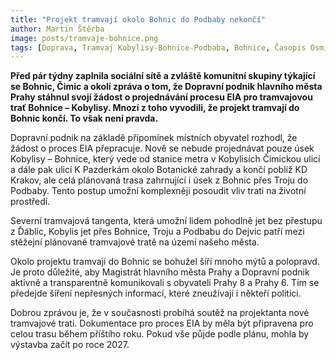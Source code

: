 ```yaml
---
title: "Projekt tramvají okolo Bohnic do Podbaby nekončí"
author: Martin Štěrba
image: posts/tramvaje-bohnice.png
tags: [Doprava, Tramvaj Kobylisy-Bohnice-Podbaba, Bohnice, Časopis Osmička]
---
```


**Před pár týdny zaplnila sociální sítě a zvláště komunitní skupiny týkající se Bohnic, Čimic a okolí zpráva o tom, že Dopravní podnik hlavního města Prahy stáhnul svojí žádost o projednávání procesu EIA pro tramvajovou trať Bohnice – Kobylisy. Mnozí z toho vyvodili, že projekt tramvají do Bohnic končí. To však není pravda.**

Dopravní podnik na základě připomínek místních obyvatel rozhodl, že žádost o proces EIA přepracuje. Nově se nebude projednávat pouze úsek Kobylisy – Bohnice, který vede od stanice metra v Kobylisích Čimickou ulicí a dále pak ulicí K Pazderkám okolo Botanické zahrady a končí poblíž KD Krakov, ale celá plánovaná trasa zahrnující i úsek z Bohnic přes Troju do Podbaby. Tento postup umožní komplexněji posoudit vliv trati na životní prostředí.

Severní tramvajová tangenta, která umožní lidem pohodlně jet bez přestupu z Ďáblic, Kobylis jet přes Bohnice, Troju a Podbabu do Dejvic patří mezi stěžejní plánované tramvajové tratě na území našeho města.

Okolo projektu tramvají do Bohnic se bohužel šíří mnoho mýtů a polopravd. Je proto důležité, aby Magistrát hlavního města Prahy a Dopravní podnik aktivně a transparentně komunikovali s obyvateli Prahy 8 a Prahy 6. Tím se předejde šíření nepřesných informací, které zneužívají i někteří politici.

Dobrou zprávou je, že v současnosti probíhá soutěž na projektanta nové tramvajové trati. Dokumentace pro proces EIA by měla být připravena pro celou trasu během příštího roku. Pokud vše půjde podle plánu, mohla by výstavba začít po roce 2027.

